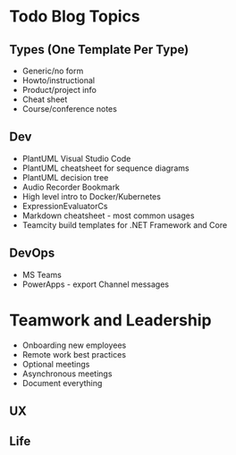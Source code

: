 # Todo Blog Topics

## Types (One Template Per Type)
* Generic/no form
* Howto/instructional
* Product/project info
* Cheat sheet
* Course/conference notes

## Dev

* PlantUML Visual Studio Code
* PlantUML cheatsheet for sequence diagrams
* PlantUML decision tree
* Audio Recorder Bookmark
* High level intro to Docker/Kubernetes
* ExpressionEvaluatorCs
* Markdown cheatsheet - most common usages
* Teamcity build templates for .NET Framework and Core

## DevOps

* MS Teams
* PowerApps - export Channel messages

# Teamwork and Leadership

* Onboarding new employees
* Remote work best practices
* Optional meetings
* Asynchronous meetings
* Document everything

## UX

## Life

